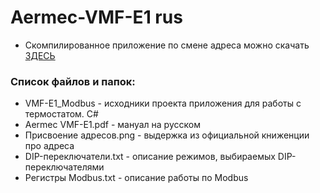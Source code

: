 # Aermec-VMF-E1 rus
* Скомпилированное приложение по смене адреса можно скачать [ЗДЕСЬ](https://github.com/ufrs12/Aermec-VMF-E1_rus/blob/main/VMF-E1-Modbus/bin/Debug/ModbusCS.exe)
### Список файлов и папок:
* VMF-E1_Modbus - исходники проекта приложения для работы с термостатом. C#
* Aermec VMF-E1.pdf - мануал на русском
* Присвоение адресов.png - выдержка из официальной книженции про адреса
* DIP-переключатели.txt - описание режимов, выбираемых DIP-переключателями
* Регистры Modbus.txt - описание работы по Modbus
